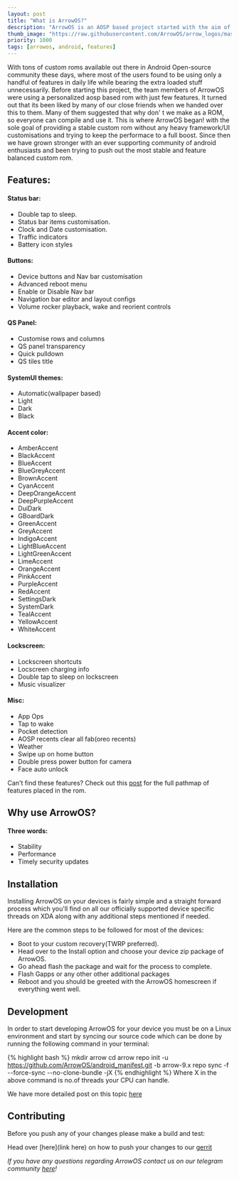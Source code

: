 ```yaml
---
layout: post
title: "What is ArrowOS?"
description: "ArrowOS is an AOSP based project started with the aim of keeping things simple, clean and neat. We added just the right and mostly used stuff that will be actually USEFUL at the end of the day, aiming to deliver smooth performance with better battery life"
thumb_image: "https://raw.githubusercontent.com/ArrowOS/arrow_logos/master/ArrowLogo-sky-transparent.png"
priority: 1000
tags: [arrowos, android, features]
---
```


With tons of custom roms available out there in Android Open-source community these days, where most of the users found to be using only a handful of features in daily life while bearing the extra loaded stuff unnecessarily. Before starting this project, the team members of ArrowOS were using a personalized aosp based rom with just few features. It turned out that its been liked by many of our close friends when we handed over this to them. Many of them suggested that why don' t we make as a ROM, so everyone can compile and use it. This is where ArrowOS began! with the sole goal of providing a stable custom rom without any heavy framework/UI customisations and trying to keep the performace to a full boost. Since then we have grown stronger with an ever supporting community of android enthusiasts and been trying to push out the most stable and feature balanced custom rom.

## Features:
#### Status bar:
  - Double tap to sleep.
  - Status bar items customisation.
  - Clock and Date customisation.
  - Traffic indicators
  - Battery icon styles

#### Buttons:
  - Device buttons and Nav bar customisation
  - Advanced reboot menu
  - Enable or Disable Nav bar
  - Navigation bar editor and layout configs
  - Volume rocker playback, wake and reorient controls

#### QS Panel:
  - Customise rows and columns
  - QS panel transparency
  - Quick pulldown
  - QS tiles title

#### SystemUI themes:
  - Automatic(wallpaper based)
  - Light
  - Dark
  - Black

#### Accent color:
  - AmberAccent
  - BlackAccent 
  - BlueAccent 
  - BlueGreyAccent 
  - BrownAccent 
  - CyanAccent 
  - DeepOrangeAccent 
  - DeepPurpleAccent 
  - DuiDark 
  - GBoardDark 
  - GreenAccent 
  - GreyAccent 
  - IndigoAccent 
  - LightBlueAccent 
  - LightGreenAccent
  - LimeAccent 
  - OrangeAccent 
  - PinkAccent 
  - PurpleAccent 
  - RedAccent 
  - SettingsDark 
  - SystemDark 
  - TealAccent 
  - YellowAccent 
  - WhiteAccent

#### Lockscreen:
  - Lockscreen shortcuts
  - Locscreen charging info
  - Double tap to sleep on lockscreen
  - Music visualizer

#### Misc:
  - App Ops
  - Tap to wake
  - Pocket detection
  - AOSP recents clear all fab(oreo recents)
  - Weather
  - Swipe up on home button
  - Double press power button for camera
  - Face auto unlock

Can't find these features? Check out this [post](https://blog.arrowos.net/posts/where-are-the-features) for the full pathmap of features placed in the rom.

## Why use ArrowOS?
#### Three words:
  - Stability 
  - Performance 
  - Timely security updates

## Installation

Installing ArrowOS on your devices is fairly simple and a straight forward process which you'll find on all our officially supported device specific threads on XDA along with any additional steps mentioned if needed.

Here are the common steps to be followed for most of the devices:

- Boot to your custom recovery(TWRP preferred).
- Head over to the Install option and choose your device zip package of ArrowOS.
- Go ahead flash the package and wait for the process to complete.
- Flash Gapps or any other other additional packages
- Reboot and you should be greeted with the ArrowOS homescreen if everything went well.

## Development

In order to start developing ArrowOS for your device you must be on a Linux environment and start by syncing our source code which can be done by running the following command in your terminal:

{% highlight bash %}
mkdir arrow
cd arrow
repo init -u https://github.com/ArrowOS/android_manifest.git -b arrow-9.x
repo sync  -f --force-sync --no-clone-bundle -jX
{% endhighlight %}
Where X in the above command is no.of threads your CPU can handle.

We have more detailed post on this topic [here](https://blog.arrowos.net/posts/compilation-guide)

## Contributing

Before you push any of your changes please make a build and test:

Head over [here](link here) on how to push your changes to our [gerrit](https://review.arrowos.net/)

_If you have any questions regarding ArrowOS contact us on our telegram community <a href="https://t.me/ArrowOS" title="telegram community" rel="noreferrer noopener" target="_blank">here</a>!_
